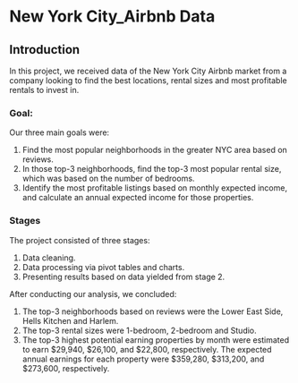 # New York City_Airbnb Data

## Introduction <a id='intro'></a>

In this project, we received data of the New York City Airbnb market from a company looking to find the best locations, rental sizes and most profitable rentals to invest in.

### Goal: 
Our three main goals were:
1. Find the most popular neighborhoods in the greater NYC area based on reviews. 
2. In those top-3 neighborhoods, find the top-3 most popular rental size, which was based on the number of bedrooms. 
3. Identify the most profitable listings based on monthly expected income, and calculate an annual expected income for those properties.

### Stages 

 
The project consisted of three stages:
 1. Data cleaning.
 2. Data processing via pivot tables and charts.
 3. Presenting results based on data yielded from stage 2.


After conducting our analysis, we concluded:

1. The top-3 neighborhoods based on reviews were the Lower East Side, Hells Kitchen and Harlem.
2. The top-3 rental sizes were 1-bedroom, 2-bedroom and Studio.
3. The top-3 highest potential earning properties by month were estimated to earn $29,940, $26,100, and $22,800, respectively. The expected annual earnings for each property were $359,280, $313,200, and $273,600, respectively.
